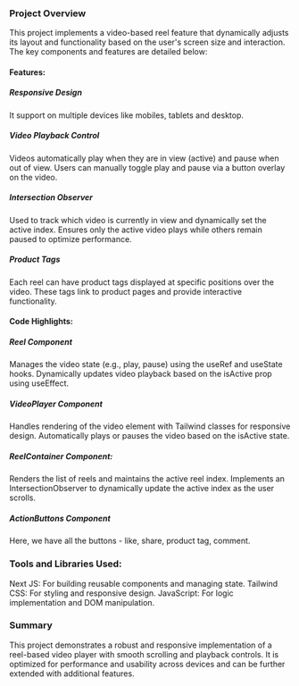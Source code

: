 ### Project Overview
This project implements a video-based reel feature that dynamically adjusts its layout and functionality based on the user's screen size and interaction. The key components and features are detailed below:

#### Features: 
##### Responsive Design
It support on multiple devices like mobiles, tablets and desktop.

##### Video Playback Control
Videos automatically play when they are in view (active) and pause when out of view.
Users can manually toggle play and pause via a button overlay on the video.

##### Intersection Observer
Used to track which video is currently in view and dynamically set the active index.
Ensures only the active video plays while others remain paused to optimize performance.

##### Product Tags
Each reel can have product tags displayed at specific positions over the video.
These tags link to product pages and provide interactive functionality.

#### Code Highlights:
##### Reel Component
Manages the video state (e.g., play, pause) using the useRef and useState hooks.
Dynamically updates video playback based on the isActive prop using useEffect.

##### VideoPlayer Component
Handles rendering of the video element with Tailwind classes for responsive design.
Automatically plays or pauses the video based on the isActive state.

##### ReelContainer Component: 
Renders the list of reels and maintains the active reel index.
Implements an IntersectionObserver to dynamically update the active index as the user scrolls.

##### ActionButtons Component
Here, we have all the buttons - like, share, product tag, comment.

### Tools and Libraries Used: 
Next JS: For building reusable components and managing state.
Tailwind CSS: For styling and responsive design.
JavaScript: For logic implementation and DOM manipulation.

### Summary
This project demonstrates a robust and responsive implementation of a reel-based video player with smooth scrolling and playback controls. It is optimized for performance and usability across devices and can be further extended with additional features.

